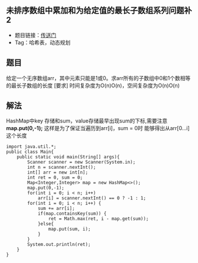 ## 未排序数组中累加和为给定值的最长子数组系列问题补2
- 题目链接：[传送门](https://www.nowcoder.com/practice/ab190c44af0141d58037c3f95109d722?tpId=101&tqId=33079&tPage=1&rp=1&ru=/ta/programmer-code-interview-guide&qru=/ta/programmer-code-interview-guide/question-ranking)
- Tag：哈希表，动态规划

## 题目
给定一个无序数组arr，其中元素只能是1或0。求arr所有的子数组中0和1个数相等的最长子数组的长度 
[要求]
时间复杂度为O(n)O(n)，空间复杂度为O(n)O(n)

## 解法
HashMap中key 存储和sum，value存储最早出现sum的下标,需要注意**map.put(0,-1);** 这样是为了保证当遍历到arr[i]，sum = 0时 能够得出从arr[0...i]这个长度

```
import java.util.*;
public class Main{
    public static void main(String[] args){
        Scanner scanner = new Scanner(System.in);
        int n = scanner.nextInt();
        int[] arr = new int[n];
        int ret = 0, sum = 0;
        Map<Integer,Integer> map = new HashMap<>();
        map.put(0,-1);
        for(int i = 0; i < n; i++) 
            arr[i] = scanner.nextInt() == 0 ? -1 : 1;
        for(int i = 0; i < n; i++) {
            sum += arr[i];
            if(map.containsKey(sum)) {
                ret = Math.max(ret, i - map.get(sum));
            }else{
                map.put(sum, i);
            }
        }
        System.out.println(ret);
    }
}
```